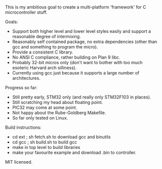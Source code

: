 This is my ambitious goal to create a multi-platform 'framework' for C microcontroller stuff.

Goals:

- Support both higher level and lower level styles easily and support a reasonable degree of intermixing.
- Reasonably self contained package, no extra dependencies (other than gcc and something to program the micro).
- Provide a consistent C library.
- No ANSI C compliance, rather building on Plan 9 libc.
- Probably 32-bit micros only (don't want to bother with too much esoteric Harvard arch silliness).
- Currently using gcc just because it supports a large number of architectures.

Progress so far:

- Still pretty early, STM32 only (and really only STM32F103 in places).
- Still scratching my head about floating point.
- PIC32 may come at some point.
- Not happy about the Rube-Goldberg Makefile.
- So far only tested on Linux.

Build instructions:

- cd ext ; sh fetch.sh to download gcc and binutils
- cd gcc ; sh build.sh to build gcc
- make in top level to build libraries
- make your favourite example and download .bin to controller.

MIT licensed.
